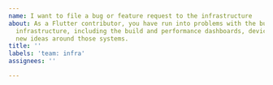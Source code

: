 ```yaml
---
name: I want to file a bug or feature request to the infrastructure
about: As a Flutter contributor, you have run into problems with the build/test/release
  infrastructure, including the build and performance dashboards, devicelab, LUCI etc. Or you have
  new ideas around those systems.
title: ''
labels: 'team: infra'
assignees: ''

---
```


<!--  Thank you for contributing to Flutter!

      If you are filing a bug, please add the steps to reproduce, expected and actual results.

      If you are filing a feature request, please describe the use case and a proposal.

      If you are requesting a small infra task with P0 or P1 priority, please add it to the
      "Infra Ticket Queue" project with "New" column, explain why the task is needed and what
      actions need to perform (if you happen to know). No need to set an assignee; the infra oncall
      will triage and process the infra ticket queue.
-->
